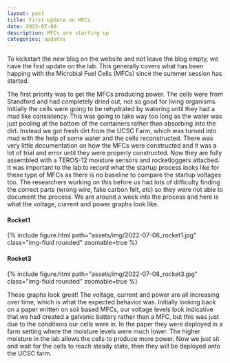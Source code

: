 ```yaml
---
layout: post
title: First Update on MFCs
date: 2022-07-08
description: MFCs are starting up
categories: updates
---
```


To kickstart the new blog on the website and not leave the blog empty, we have the first update on the lab. This generally covers what has been happing with the Microbial Fuel Cells (MFCs) since the summer session has started.

The first priority was to get the MFCs producing power. The cells were from Standford and had completely dried out, not so good for living organisms. Initially the cells were going to be rehydrated by watering until they had a mud like consistency. This was going to take way too long as the water was just pooling at the bottom of the containers rather than absorbing into the dirt. Instead we got fresh dirt from the UCSC Farm, which was turned into mud with the help of some water and the cells reconstructed. There was very little documentation on how the MFCs were constructed and it was a lot of trial and error until they were properly constructed. Now they are fully assembled with a TEROS-12 moisture sensors and rocketloggers attached. It was important to the lab to record what the startup process looks like for these type of MFCs as there is no baseline to compare the startup voltages too. The researchers working on this before us had lots of difficulty finding the correct parts (wrong wire, fake carbon felt, etc) so they were not able to document the process. We are around a week into the process and here is what the voltage, current and power graphs look like.

<div class="container mt-2">
	<div class="row">
		<div class="col-sm">
			<h4>Rocket1</h4>
			{% include figure.html path="assets/img/2022-07-08_rocket1.jpg" class="img-fluid rounded" zoomable=true %}
		</div>
		<div class="col-sm">
			<h4>Rocket3</h4>
			{% include figure.html path="assets/img/2022-07-08_rocket3.jpg" class="img-fluid rounded" zoomable=true %}
		</div>
	</div>
</div>

These graphs look great! The voltage, current and power are all increasing over time, which is what the expected behavior was. Initially looking back on a paper written on soil based MFCs, our voltage levels look indicative that we had created a galvanic battery rather than a MFC, but this was just due to the conditions our cells were in. In the paper they were deployed in a farm setting where the moisture levels were much lower. The higher moisture in the lab allows the cells to produce more power. Now we just sit and wait for the cells to reach steady state, then they will be deployed onto the UCSC farm.
